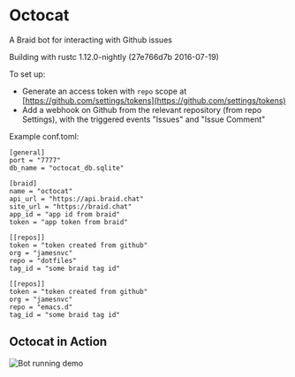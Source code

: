 # Octocat #

A Braid bot for interacting with Github issues

Building with rustc 1.12.0-nightly (27e766d7b 2016-07-19)

To set up:

  - Generate an access token with `repo` scope at [https://github.com/settings/tokens](https://github.com/settings/tokens)
  - Add a webhook on Github from the relevant repository (from repo Settings), with the triggered events "Issues" and "Issue Comment"


Example conf.toml:

```
[general]
port = "7777"
db_name = "octocat_db.sqlite"

[braid]
name = "octocat"
api_url = "https://api.braid.chat"
site_url = "https://braid.chat"
app_id = "app id from braid"
token = "app token from braid"

[[repos]]
token = "token created from github"
org = "jamesnvc"
repo = "dotfiles"
tag_id = "some braid tag id"

[[repos]]
token = "token created from github"
org = "jamesnvc"
repo = "emacs.d"
tag_id = "some braid tag id"
```

## Octocat in Action

![Bot running demo](https://s3.amazonaws.com/chat.leanpixel.com/uploads/579c1378-7d27-4454-8864-738df842d6fa/demo2.gif)
